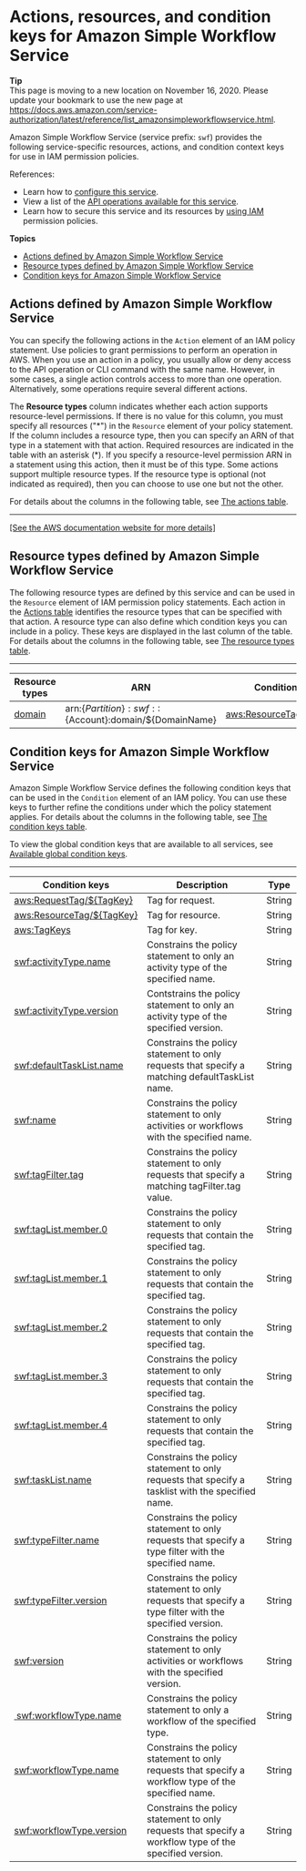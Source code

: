 # Actions, resources, and condition keys for Amazon Simple Workflow Service<a name="list_amazonsimpleworkflowservice"></a>

**Tip**  
This page is moving to a new location on November 16, 2020\. Please update your bookmark to use the new page at [https://docs\.aws\.amazon\.com/service\-authorization/latest/reference/list\_amazonsimpleworkflowservice\.html](https://docs.aws.amazon.com/service-authorization/latest/reference/list_amazonsimpleworkflowservice.html)\. 

Amazon Simple Workflow Service \(service prefix: `swf`\) provides the following service\-specific resources, actions, and condition context keys for use in IAM permission policies\.

References:
+ Learn how to [configure this service](https://docs.aws.amazon.com/amazonswf/latest/developerguide/)\.
+ View a list of the [API operations available for this service](https://docs.aws.amazon.com/amazonswf/latest/apireference/)\.
+ Learn how to secure this service and its resources by [using IAM](https://docs.aws.amazon.com/amazonswf/latest/developerguide/swf-dev-iam.html) permission policies\.

**Topics**
+ [Actions defined by Amazon Simple Workflow Service](#amazonsimpleworkflowservice-actions-as-permissions)
+ [Resource types defined by Amazon Simple Workflow Service](#amazonsimpleworkflowservice-resources-for-iam-policies)
+ [Condition keys for Amazon Simple Workflow Service](#amazonsimpleworkflowservice-policy-keys)

## Actions defined by Amazon Simple Workflow Service<a name="amazonsimpleworkflowservice-actions-as-permissions"></a>

You can specify the following actions in the `Action` element of an IAM policy statement\. Use policies to grant permissions to perform an operation in AWS\. When you use an action in a policy, you usually allow or deny access to the API operation or CLI command with the same name\. However, in some cases, a single action controls access to more than one operation\. Alternatively, some operations require several different actions\.

The **Resource types** column indicates whether each action supports resource\-level permissions\. If there is no value for this column, you must specify all resources \("\*"\) in the `Resource` element of your policy statement\. If the column includes a resource type, then you can specify an ARN of that type in a statement with that action\. Required resources are indicated in the table with an asterisk \(\*\)\. If you specify a resource\-level permission ARN in a statement using this action, then it must be of this type\. Some actions support multiple resource types\. If the resource type is optional \(not indicated as required\), then you can choose to use one but not the other\.

For details about the columns in the following table, see [The actions table](reference_policies_actions-resources-contextkeys.md#actions_table)\.


****  
[\[See the AWS documentation website for more details\]](http://docs.aws.amazon.com/IAM/latest/UserGuide/list_amazonsimpleworkflowservice.html)

## Resource types defined by Amazon Simple Workflow Service<a name="amazonsimpleworkflowservice-resources-for-iam-policies"></a>

The following resource types are defined by this service and can be used in the `Resource` element of IAM permission policy statements\. Each action in the [Actions table](#amazonsimpleworkflowservice-actions-as-permissions) identifies the resource types that can be specified with that action\. A resource type can also define which condition keys you can include in a policy\. These keys are displayed in the last column of the table\. For details about the columns in the following table, see [The resource types table](reference_policies_actions-resources-contextkeys.md#resources_table)\.


****  

| Resource types | ARN | Condition keys | 
| --- | --- | --- | 
|   [ domain ](https://docs.aws.amazon.com/swf/latest/developerguide/swf-dev-domains.html)  |  arn:$\{Partition\}:swf::$\{Account\}:domain/$\{DomainName\}  |   [ aws:ResourceTag/$\{TagKey\} ](#amazonsimpleworkflowservice-aws_ResourceTag___TagKey_)   | 

## Condition keys for Amazon Simple Workflow Service<a name="amazonsimpleworkflowservice-policy-keys"></a>

Amazon Simple Workflow Service defines the following condition keys that can be used in the `Condition` element of an IAM policy\. You can use these keys to further refine the conditions under which the policy statement applies\. For details about the columns in the following table, see [The condition keys table](reference_policies_actions-resources-contextkeys.md#context_keys_table)\.

To view the global condition keys that are available to all services, see [Available global condition keys](reference_policies_condition-keys.html#AvailableKeys)\.


****  

| Condition keys | Description | Type | 
| --- | --- | --- | 
|   [ aws:RequestTag/$\{TagKey\} ](https://docs.aws.amazon.com/IAM/latest/UserGuide/reference_policies_condition-keys.html#condition-keys-requesttag)  | Tag for request\. | String | 
|   [ aws:ResourceTag/$\{TagKey\} ](https://docs.aws.amazon.com/IAM/latest/UserGuide/reference_policies_condition-keys.html#condition-keys-resourcetag)  | Tag for resource\. | String | 
|   [ aws:TagKeys ](https://docs.aws.amazon.com/IAM/latest/UserGuide/reference_policies_condition-keys.html#condition-keys-resourcetag)  | Tag for key\. | String | 
|   [ swf:activityType\.name ](https://docs.aws.amazon.com/amazonswf/latest/developerguide/swf-dev-iam.html##swf-dev-iam.api)  | Constrains the policy statement to only an activity type of the specified name\. | String | 
|   [ swf:activityType\.version ](https://docs.aws.amazon.com/amazonswf/latest/developerguide/swf-dev-iam.html##swf-dev-iam.api)  | Contstrains the policy statement to only an activity type of the specified version\. | String | 
|   [ swf:defaultTaskList\.name ](https://docs.aws.amazon.com/amazonswf/latest/developerguide/swf-dev-iam.html##swf-dev-iam.api)  | Constrains the policy statement to only requests that specify a matching defaultTaskList name\. | String | 
|   [ swf:name ](https://docs.aws.amazon.com/amazonswf/latest/developerguide/swf-dev-iam.html##swf-dev-iam.api)  | Constrains the policy statement to only activities or workflows with the specified name\. | String | 
|   [ swf:tagFilter\.tag ](https://docs.aws.amazon.com/amazonswf/latest/developerguide/swf-dev-iam.html##swf-dev-iam.api)  | Constrains the policy statement to only requests that specify a matching tagFilter\.tag value\. | String | 
|   [ swf:tagList\.member\.0 ](https://docs.aws.amazon.com/amazonswf/latest/developerguide/swf-dev-iam.html##swf-dev-iam.api)  | Constrains the policy statement to only requests that contain the specified tag\. | String | 
|   [ swf:tagList\.member\.1 ](https://docs.aws.amazon.com/amazonswf/latest/developerguide/swf-dev-iam.html##swf-dev-iam.api)  | Constrains the policy statement to only requests that contain the specified tag\. | String | 
|   [ swf:tagList\.member\.2 ](https://docs.aws.amazon.com/amazonswf/latest/developerguide/swf-dev-iam.html##swf-dev-iam.api)  | Constrains the policy statement to only requests that contain the specified tag\. | String | 
|   [ swf:tagList\.member\.3 ](https://docs.aws.amazon.com/amazonswf/latest/developerguide/swf-dev-iam.html##swf-dev-iam.api)  | Constrains the policy statement to only requests that contain the specified tag\. | String | 
|   [ swf:tagList\.member\.4 ](https://docs.aws.amazon.com/amazonswf/latest/developerguide/swf-dev-iam.html##swf-dev-iam.api)  | Constrains the policy statement to only requests that contain the specified tag\. | String | 
|   [ swf:taskList\.name ](https://docs.aws.amazon.com/amazonswf/latest/developerguide/swf-dev-iam.html##swf-dev-iam.api)  | Constrains the policy statement to only requests that specify a tasklist with the specified name\. | String | 
|   [ swf:typeFilter\.name ](https://docs.aws.amazon.com/amazonswf/latest/developerguide/swf-dev-iam.html##swf-dev-iam.api)  | Constrains the policy statement to only requests that specify a type filter with the specified name\. | String | 
|   [ swf:typeFilter\.version ](https://docs.aws.amazon.com/amazonswf/latest/developerguide/swf-dev-iam.html##swf-dev-iam.api)  | Constrains the policy statement to only requests that specify a type filter with the specified version\. | String | 
|   [ swf:version ](https://docs.aws.amazon.com/amazonswf/latest/developerguide/swf-dev-iam.html##swf-dev-iam.api)  | Constrains the policy statement to only activities or workflows with the specified version\. | String | 
|   [  swf:workflowType\.name ](https://docs.aws.amazon.com/amazonswf/latest/developerguide/swf-dev-iam.html##swf-dev-iam.api)  | Constrains the policy statement to only a workflow of the specified type\. | String | 
|   [ swf:workflowType\.name ](https://docs.aws.amazon.com/amazonswf/latest/developerguide/swf-dev-iam.html##swf-dev-iam.api)  | Constrains the policy statement to only requests that specify a workflow type of the specified name\. | String | 
|   [ swf:workflowType\.version ](https://docs.aws.amazon.com/amazonswf/latest/developerguide/swf-dev-iam.html##swf-dev-iam.api)  | Constrains the policy statement to only requests that specify a workflow type of the specified version\. | String | 